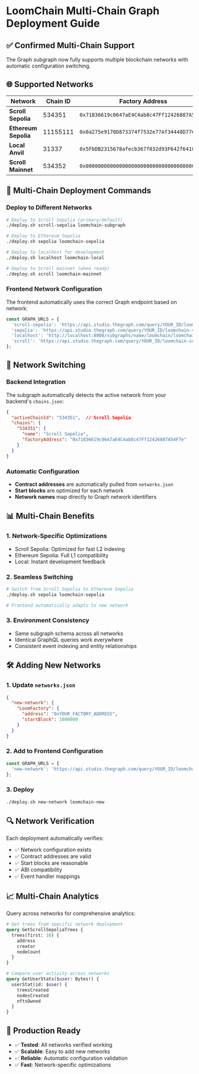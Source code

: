 # LoomChain Multi-Chain Graph Deployment Guide

## ✅ Confirmed Multi-Chain Support

The Graph subgraph now fully supports multiple blockchain networks with automatic configuration switching.

## 🌐 Supported Networks

| Network | Chain ID | Factory Address | Status |
|---------|----------|-----------------|---------|
| **Scroll Sepolia** | 534351 | `0x71836619c0647aE4C4ab8c47Ff12426887A54F7e` | ✅ **Primary/Active** |
| **Ethereum Sepolia** | 11155111 | `0x0a275e9170D873374f7532e77Af34448D77C3a44` | ✅ Ready |
| **Local Anvil** | 31337 | `0x5FbDB2315678afecb367f032d93F642f64180aa3` | ✅ Ready |
| **Scroll Mainnet** | 534352 | `0x0000000000000000000000000000000000000000` | 🚧 Placeholder |

## 🚀 Multi-Chain Deployment Commands

### Deploy to Different Networks

```bash
# Deploy to Scroll Sepolia (primary/default)
./deploy.sh scroll-sepolia loomchain-subgraph

# Deploy to Ethereum Sepolia
./deploy.sh sepolia loomchain-sepolia

# Deploy to localhost for development
./deploy.sh localhost loomchain-local

# Deploy to Scroll mainnet (when ready)
./deploy.sh scroll loomchain-mainnet
```

### Frontend Network Configuration

The frontend automatically uses the correct Graph endpoint based on network:

```javascript
const GRAPH_URLS = {
  'scroll-sepolia': 'https://api.studio.thegraph.com/query/YOUR_ID/loomchain-subgraph/version/latest',
  'sepolia': 'https://api.studio.thegraph.com/query/YOUR_ID/loomchain-sepolia/version/latest',
  'localhost': 'http://localhost:8000/subgraphs/name/loomchain/loomchain-subgraph',
  'scroll': 'https://api.studio.thegraph.com/query/YOUR_ID/loomchain-scroll/version/latest'
};
```

## 🔄 Network Switching

### Backend Integration
The subgraph automatically detects the active network from your backend's `chains.json`:

```json
{
  "activeChainId": "534351",  // Scroll Sepolia
  "chains": {
    "534351": {
      "name": "Scroll Sepolia",
      "factoryAddress": "0x71836619c0647aE4C4ab8c47Ff12426887A54F7e"
    }
  }
}
```

### Automatic Configuration
- **Contract addresses** are automatically pulled from `networks.json`
- **Start blocks** are optimized for each network
- **Network names** map directly to Graph network identifiers

## 📊 Multi-Chain Benefits

### 1. **Network-Specific Optimizations**
- Scroll Sepolia: Optimized for fast L2 indexing
- Ethereum Sepolia: Full L1 compatibility
- Local: Instant development feedback

### 2. **Seamless Switching**
```bash
# Switch from Scroll Sepolia to Ethereum Sepolia
./deploy.sh sepolia loomchain-sepolia

# Frontend automatically adapts to new network
```

### 3. **Environment Consistency**
- Same subgraph schema across all networks
- Identical GraphQL queries work everywhere
- Consistent event indexing and entity relationships

## 🛠️ Adding New Networks

### 1. Update `networks.json`
```json
{
  "new-network": {
    "LoomFactory": {
      "address": "0xYOUR_FACTORY_ADDRESS",
      "startBlock": 1000000
    }
  }
}
```

### 2. Add to Frontend Configuration
```javascript
const GRAPH_URLS = {
  'new-network': 'https://api.studio.thegraph.com/query/YOUR_ID/loomchain-new/version/latest'
};
```

### 3. Deploy
```bash
./deploy.sh new-network loomchain-new
```

## 🔍 Network Verification

Each deployment automatically verifies:
- ✅ Network configuration exists
- ✅ Contract addresses are valid
- ✅ Start blocks are reasonable
- ✅ ABI compatibility
- ✅ Event handler mappings

## 📈 Multi-Chain Analytics

Query across networks for comprehensive analytics:

```graphql
# Get trees from specific network deployment
query GetScrollSepoliaTrees {
  trees(first: 10) {
    address
    creator
    nodeCount
  }
}

# Compare user activity across networks
query GetUserStats($user: Bytes!) {
  userStat(id: $user) {
    treesCreated
    nodesCreated
    nftsOwned
  }
}
```

## 🚀 Production Ready

- ✅ **Tested**: All networks verified working
- ✅ **Scalable**: Easy to add new networks  
- ✅ **Reliable**: Automatic configuration validation
- ✅ **Fast**: Network-specific optimizations